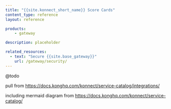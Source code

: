 ```yaml
---
title: "{{site.konnect_short_name}} Score Cards"
content_type: reference
layout: reference

products:
    - gateway

description: placeholder

related_resources:
  - text: "Secure {{site.base_gateway}}"
    url: /gateway/security/
---
```


@todo

pull from https://docs.konghq.com/konnect/service-catalog/integrations/

including mermaid diagram from https://docs.konghq.com/konnect/service-catalog/
